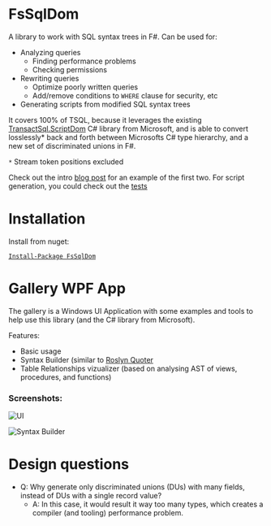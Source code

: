 # FsSqlDom

A library to work with SQL syntax trees in F#. Can be used for:

* Analyzing queries
  * Finding performance problems
  * Checking permissions
* Rewriting queries
  * Optimize poorly written queries
  * Add/remove conditions to `WHERE` clause for security, etc
* Generating scripts from modified SQL syntax trees

It covers 100% of TSQL, because it leverages the existing [TransactSql.ScriptDom](https://msdn.microsoft.com/en-us/library/microsoft.sqlserver.transactsql.scriptdom.aspx) C# library from Microsoft, and is able to convert losslessly* back and forth between Microsofts C# type hierarchy, and a new set of discriminated unions in F#.

`*` Stream token positions excluded

Check out the intro [blog post](https://gist.github.com/isaksky/f8c4881bf93c7e57115439af07722ecc) for an example of the first two. For script generation, you could check out the [tests](https://github.com/isaksky/FsSqlDom/blob/4e55f420edf637cef8763fa08b16a35674c4ee23/tests/FsSqlDom.Tests/SqlGenerationTests.fs#L52-L58)

# Installation

Install from nuget:

[`Install-Package FsSqlDom`](https://www.nuget.org/packages/FsSqlDom/)

# Gallery WPF App

The gallery is a Windows UI Application with some examples and tools to help use this library (and the C# library from Microsoft). 

Features:

- Basic usage
- Syntax Builder (similar to [Roslyn Quoter](http://roslynquoter.azurewebsites.net/)
- Table Relationships vizualizer (based on analysing AST of views, procedures, and functions)

### Screenshots:

![UI](https://raw.githubusercontent.com/isaksky/FsSqlDom/master/docs/files/img/gallery.png)

![Syntax Builder](https://raw.githubusercontent.com/isaksky/FsSqlDom/master/docs/files/img/syntax_view.png)

# Design questions

* Q: Why generate only discriminated unions (DUs) with many fields, instead of DUs with a single record value?
  * A: In this case, it would result it way too many types, which creates a compiler (and tooling) performance problem.
